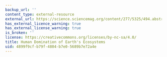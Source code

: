 ```yaml
---
backup_url: ''
content_type: external-resource
external_url: https://science.sciencemag.org/content/277/5325/494.abstract
has_external_licence_warning: true
has_external_license_warning: true
is_broken: ''
license: https://creativecommons.org/licenses/by-nc-sa/4.0/
title: Human Domination of Earth's Ecosystems
uid: 4899f9cf-b79f-4804-b7e0-5689b7e72a4e
---
```

